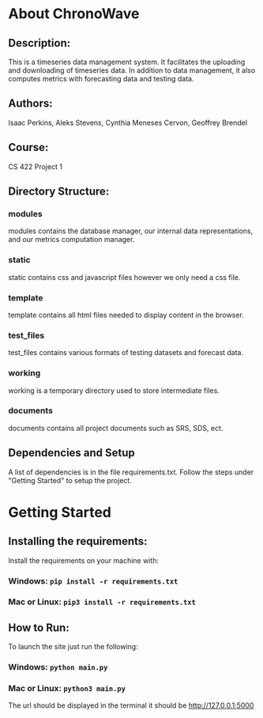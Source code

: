 # About ChronoWave

## Description:
This is a timeseries data management system. It facilitates the uploading and downloading of timeseries data.
In addition to data management, it also computes metrics with forecasting data and testing data.

## Authors:
Isaac Perkins, Aleks Stevens, Cynthia Meneses Cervon, Geoffrey Brendel

## Course:
CS 422 Project 1

## Directory Structure:

### modules
modules contains the database manager, our internal data representations, and our metrics computation manager.

### static
static contains css and javascript files however we only need a css file.

### template
template contains all html files needed to display content in the browser.

### test_files
test_files contains various formats of testing datasets and forecast data.

### working
working is a temporary directory used to store intermediate files.

### documents
documents contains all project documents such as SRS, SDS, ect.

## Dependencies and Setup
A list of dependencies is in the file requirements.txt. Follow the steps under "Getting Started" to setup the project.

# Getting Started

## Installing the requirements:

Install the requirements on your machine with:

### Windows: `pip install -r requirements.txt`
### Mac or Linux: `pip3 install -r requirements.txt`

## How to Run:

To launch the site just run the following:

### Windows: `python main.py`
### Mac or Linux: `python3 main.py`

The url should be displayed in the terminal it should be http://127.0.0.1:5000